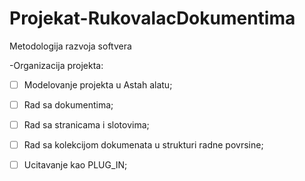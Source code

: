 # Projekat-RukovalacDokumentima
Metodologija razvoja softvera

-Organizacija projekta:
- [ ] Modelovanje projekta u Astah alatu;
- [ ] Rad sa dokumentima;
- [ ] Rad sa stranicama i slotovima;
- [ ] Rad sa kolekcijom dokumenata u strukturi radne povrsine;
- [ ] Ucitavanje kao PLUG_IN;

